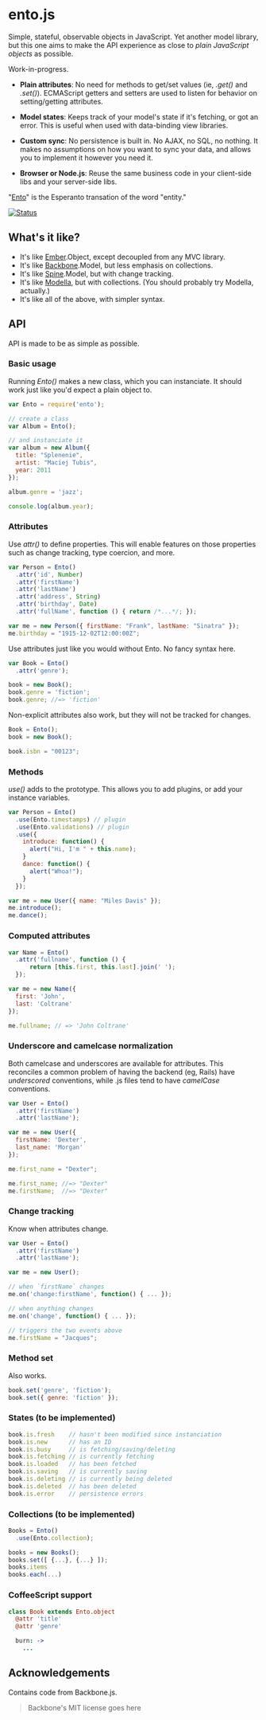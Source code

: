 # ento.js

Simple, stateful, observable objects in JavaScript. Yet another model library, 
  but this one aims to make the API experience as close to *plain JavaScript 
  objects* as possible.

Work-in-progress.

- __Plain attributes__:
No need for methods to get/set values (ie, *.get()* and *.set()*).  ECMAScript 
getters and setters are used to listen for behavior on setting/getting 
attributes.

- __Model states__:
Keeps track of your model's state if it's fetching, or got an error. This is 
useful when used with data-binding view libraries.

- __Custom sync__:
No persistence is built in. No AJAX, no SQL, no nothing. It makes no assumptions 
on how you want to sync your data, and allows you to implement it however you 
need it.

- __Browser or Node.js__:
Reuse the same business code in your client-side libs and your server-side libs.

"[Ento](https://en.wiktionary.org/wiki/Special:Search?search=ento&go=Look+up)" 
is the Esperanto transation of the word "entity."

[![Status](https://travis-ci.org/rstacruz/ento.svg?branch=master)](https://travis-ci.org/rstacruz/ento)

## What's it like?

 * It's like [Ember].Object, except decoupled from any MVC library.
 * It's like [Backbone].Model, but less emphasis on collections.
 * It's like [Spine].Model, but with change tracking.
 * It's like [Modella], but with collections. (You should probably try Modella, 
     actually.)
 * It's like all of the above, with simpler syntax.

## API

API is made to be as simple as possible.

### Basic usage

Running *Ento()* makes a new class, which you can instanciate. It should work 
just like you'd expect a plain object to.

```js
var Ento = require('ento');

// create a class
var Album = Ento();

// and instanciate it
var album = new Album({
  title: "Splenenie",
  artist: "Maciej Tubis",
  year: 2011
});

album.genre = 'jazz';

console.log(album.year);
```

### Attributes

Use *attr()* to define properties. This will enable features on those properties 
such as change tracking, type coercion, and more.

```js
var Person = Ento()
  .attr('id', Number)
  .attr('firstName')
  .attr('lastName')
  .attr('address', String)
  .attr('birthday', Date)
  .attr('fullName', function () { return /*...*/; });

var me = new Person({ firstName: "Frank", lastName: "Sinatra" });
me.birthday = "1915-12-02T12:00:00Z";
```

Use attributes just like you would without Ento. No fancy syntax here.

```js
var Book = Ento()
  .attr('genre');

book = new Book();
book.genre = 'fiction';
book.genre; //=> 'fiction'
```

Non-explicit attributes also work, but they will not be tracked for changes.

```js
Book = Ento();
book = new Book();

book.isbn = "00123";
```

### Methods

*use()* adds to the prototype. This allows you to add plugins, or add your 
instance variables.

```js
var Person = Ento()
  .use(Ento.timestamps) // plugin
  .use(Ento.validations) // plugin
  .use({
    introduce: function() {
      alert("Hi, I'm " + this.name);
    }
    dance: function() {
      alert("Whoa!");
    }
  });

var me = new User({ name: "Miles Davis" });
me.introduce();
me.dance();
```

### Computed attributes

```js
var Name = Ento()
  .attr('fullname', function () {
      return [this.first, this.last].join(' ');
  });

var me = new Name({
  first: 'John',
  last: 'Coltrane'
});

me.fullname; // => 'John Coltrane'
```

### Underscore and camelcase normalization

Both camelcase and underscores are available for attributes. This reconciles a 
common problem of having the backend (eg, Rails) have *underscored* conventions, 
       while .js files tend to have *camelCase* conventions.

```js
var User = Ento()
  .attr('firstName')
  .attr('lastName');

var me = new User({
  firstName: 'Dexter',
  last_name: 'Morgan'
});

me.first_name = "Dexter";

me.first_name; //=> "Dexter"
me.firstName;  //=> "Dexter"
```

### Change tracking

Know when attributes change.

```js
var User = Ento()
  .attr('firstName')
  .attr('lastName');

var me = new User();

// when `firstName` changes
me.on('change:firstName', function() { ... });

// when anything changes
me.on('change', function() { ... });

// triggers the two events above
me.firstName = "Jacques";
```

### Method set

Also works.

```js
book.set('genre', 'fiction');
book.set({ genre: 'fiction' });
```

### States (to be implemented)

```js
book.is.fresh    // hasn't been modified since instanciation
book.is.new      // has an ID
book.is.busy     // is fetching/saving/deleting
book.is.fetching // is currently fetching
book.is.loaded   // has been fetched
book.is.saving   // is currently saving
book.is.deleting // is currently being deleted
book.is.deleted  // has been deleted
book.is.error    // persistence errors
```

### Collections (to be implemented)

```js
Books = Ento()
  .use(Ento.collection);

books = new Books();
books.set([ {...}, {...} ]);
books.items
books.each(...)
```

### CoffeeScript support

```coffee
class Book extends Ento.object
  @attr 'title'
  @attr 'genre'

  burn: ->
    ...
```

## Acknowledgements

Contains code from Backbone.js.

> Backbone's MIT license goes here

[Modella]: https://github.com/modella/modella
[Ember]: http://emberjs.org
[Backbone]: http://backbonejs.org
[Spine]: http://spinejs.com
